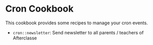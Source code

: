 # Cron Cookbook

This cookbook provides some recipes to manage your cron events.

* `cron::newsletter`: Send newsletter to all parents / teachers of Afterclasse